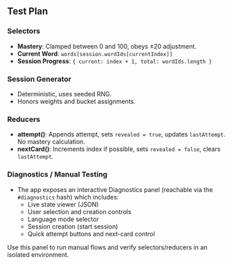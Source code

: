 ## Test Plan

### Selectors
- **Mastery**: Clamped between 0 and 100, obeys ±20 adjustment.
- **Current Word**: `words[session.wordIds[currentIndex]]`
- **Session Progress**: `{ current: index + 1, total: wordIds.length }`

### Session Generator
- Deterministic, uses seeded RNG.
- Honors weights and bucket assignments.

### Reducers
- **attempt()**: Appends attempt, sets `revealed = true`, updates `lastAttempt`. No mastery calculation.
- **nextCard()**: Increments index if possible, sets `revealed = false`, clears `lastAttempt`.

### Diagnostics / Manual Testing
- The app exposes an interactive Diagnostics panel (reachable via the `#diagnostics` hash) which includes:
	- Live state viewer (JSON)
	- User selection and creation controls
	- Language mode selector
	- Session creation (start session)
	- Quick attempt buttons and next-card control

Use this panel to run manual flows and verify selectors/reducers in an isolated environment.